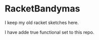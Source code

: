 # RacketBandymas

I keep my old racket sketches here.

I have adde true functional set to this repo.

